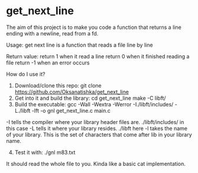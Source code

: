 # get_next_line
The aim of this project is to make you code a function that returns a line ending with a newline, read from a fd.

Usage:
get next line is a function that reads a file line by line

Return value:
return 1 when it read a line
return 0 when it finished reading a file
return -1 when an error occurs

How do I use it?
1) Download/clone this repo: 
git clone https://github.com/Oksanatishka/get_next_line
2) Get into it and build the library: 
cd get_next_line
make -C libft/
3) Build the executable: 
gcc -Wall -Wextra -Werror -I./libft/includes/ -L./libft -lft -o gnl get_next_line.c main.c

-I tells the compiler where your library header files are. ./libft/includes/ in this case
-L tells it where your library resides. ./libft here
-l takes the name of your library. This is the set of characters that come after lib in your library name.

4) Test it with: 
./gnl m83.txt

It should read the whole file to you. Kinda like a basic cat implementation.
